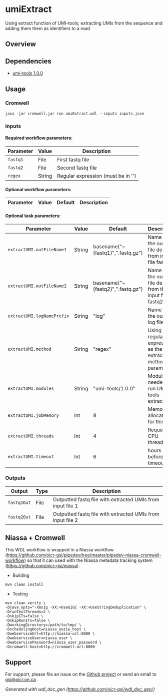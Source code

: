 # umiExtract

Using extract function of UMI-tools; extracting UMIs from the sequence and adding them them as identifiers to a read

## Overview

## Dependencies

* [umi-tools 1.0.0](https://github.com/CGATOxford/UMI-tools)


## Usage

### Cromwell
```
java -jar cromwell.jar run umiExtract.wdl --inputs inputs.json
```

### Inputs

#### Required workflow parameters:
Parameter|Value|Description
---|---|---
`fastq1`|File|First fastq file
`fastq2`|File|Second fastq file
`regex`|String|Regular expression (must be in '')


#### Optional workflow parameters:
Parameter|Value|Default|Description
---|---|---|---


#### Optional task parameters:
Parameter|Value|Default|Description
---|---|---|---
`extractUMI.outFileName1`|String|basename("~{fastq1}",".fastq.gz")|Name for the output file derived from input file fastq1
`extractUMI.outFileName2`|String|basename("~{fastq2}",".fastq.gz")|Name for the output file derived from the input file fastq2
`extractUMI.logNamePrefix`|String|"log"|Name for the output log file
`extractUMI.method`|String|"regex"|Using a regular expression as the extract method parameter
`extractUMI.modules`|String|"umi-tools/1.0.0"|Module needed to run UMI-tools extract
`extractUMI.jobMemory`|Int|8|Memory allocated for this job
`extractUMI.threads`|Int|4|Requested CPU threads
`extractUMI.timeout`|Int|6|hours before task timeout


### Outputs

Output | Type | Description
---|---|---
`fastq1Out`|File|Outputted fastq file with extracted UMIs from input file 1
`fastq2Out`|File|Outputted fastq file with extracted UMIs from input file 2


## Niassa + Cromwell

This WDL workflow is wrapped in a Niassa workflow (https://github.com/oicr-gsi/pipedev/tree/master/pipedev-niassa-cromwell-workflow) so that it can used with the Niassa metadata tracking system (https://github.com/oicr-gsi/niassa).

* Building
```
mvn clean install
```

* Testing
```
mvn clean verify \
-Djava_opts="-Xmx1g -XX:+UseG1GC -XX:+UseStringDeduplication" \
-DrunTestThreads=2 \
-DskipITs=false \
-DskipRunITs=false \
-DworkingDirectory=/path/to/tmp/ \
-DschedulingHost=niassa_oozie_host \
-DwebserviceUrl=http://niassa-url:8080 \
-DwebserviceUser=niassa_user \
-DwebservicePassword=niassa_user_password \
-Dcromwell-host=http://cromwell-url:8000
```

## Support

For support, please file an issue on the [Github project](https://github.com/oicr-gsi) or send an email to gsi@oicr.on.ca .

_Generated with wdl_doc_gen (https://github.com/oicr-gsi/wdl_doc_gen/)_
